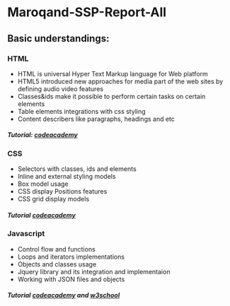 # Maroqand-SSP-Report-All
## Basic understandings:
### HTML
  * HTML is universal Hyper Text Markup language for Web platform
  * HTML5 introduced new approaches for media part of the web sites by defining  audio video features
  * Classes&ids make it possible to perform certain tasks on certain elements
  * Table elements integrations with css styling
  * Content describers like paragraphs, headings and etc
   ##### Tutorial: [codeacademy](https://www.codecademy.com/learn/learn-html) 
  
 ### CSS
  * Selectors with classes, ids and elements
  * Inline and external styling models
  * Box model usage
  * CSS display Positions features
  * CSS grid display models
   ##### Tutorial [codeacademy](https://www.codecademy.com/learn/learn-css)
  
 ### Javascript 
  * Control flow and functions
  * Loops and iterators implementations
  * Objects and classes usage
  * Jquery library and its integration and implementaion
  * Working with JSON files and objects
   ##### Tutorial [codeacademy](https://www.codecademy.com/learn/introduction-to-javascript) and [w3school](https://www.w3schools.com/js/default.asp)

  

